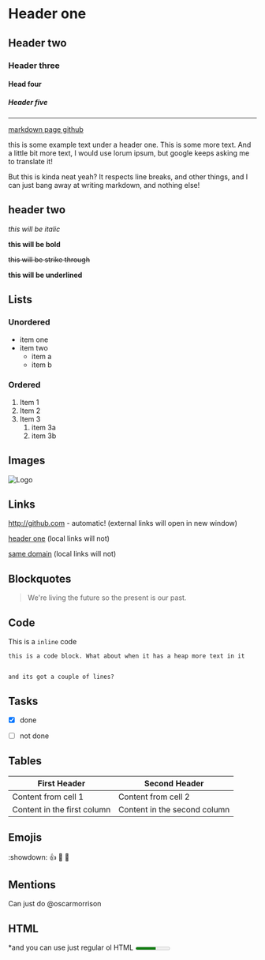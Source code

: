 <script src="https://rawcdn.githack.com/oscarmorrison/md-page/master/md-page.js"></script><noscript>

# Header one
## Header two
### Header three
#### Head four
##### Header five

----
[markdown page github](https://github.com/oscarmorrison/md-page)

this is some example text under a header one.
This is some more text. And a little bit more text, I would use lorum ipsum, but google keeps asking me to translate it!

But this is kinda neat yeah? It respects line breaks, and other things, and I can just bang away at writing markdown,
and nothing else!

## header two

*this will be italic*

**this will be bold**

~~this will be strike through~~

__this will be underlined__


## Lists
### Unordered
* item one
* item two
    * item a
    * item b

### Ordered
1. Item 1
1. Item 2
1. Item 3
    1. item 3a
    1. item 3b

## Images

![Logo](https://user-images.githubusercontent.com/1651212/46570190-b8147200-c9a3-11e8-9c1f-d0a50d0540b6.jpg)

## Links
http://github.com - automatic!
(external links will open in new window)

[header one](#header-one)
(local links will not)


[same domain](./another.html)
(local links will not)

## Blockquotes

> We're living the future so
> the present is our past.

## Code
This is a `inline` code

```
this is a code block. What about when it has a heap more text in it


and its got a couple of lines?
```

## Tasks

- [x] done
- [ ] not done


## Tables

First Header | Second Header
------------ | -------------
Content from cell 1 | Content from cell 2
Content in the first column | Content in the second column

## Emojis

:showdown:
:+1:
:100:
:aerial_tramway:


## Mentions
Can just do @oscarmorrison


## HTML
*and you can use just regular ol HTML
<meter value="300" min="0" max="500">300Gb of 500Gb</meter>